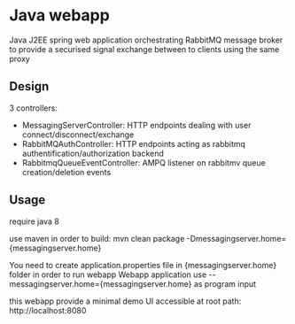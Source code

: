# Java webapp

Java J2EE spring web application orchestrating RabbitMQ message broker to provide a securised signal exchange between to clients using the same proxy

## Design

3 controllers:
- MessagingServerController: HTTP endpoints dealing with user connect/disconnect/exchange
- RabbitMQAuthController: HTTP endpoints acting as rabbitmq authentification/authorization backend
- RabbitmqQueueEventController: AMPQ listener on rabbitmv queue creation/deletion events

## Usage

require java 8

use maven in order to build:
	mvn clean package -Dmessagingserver.home={messagingserver.home}

You need to create application.properties file in {messagingserver.home} folder in order to run webapp
Webapp application use --messagingserver.home={messagingserver.home} as program input

this webapp provide a minimal demo UI accessible at root path: http://localhost:8080